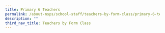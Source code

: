 ```yaml
---
title: Primary 6 Teachers
permalink: /about-nsps/school-staff/teachers-by-form-class/primary-6-teachers
description: ""
third_nav_title: Teachers by Form Class
---
```

